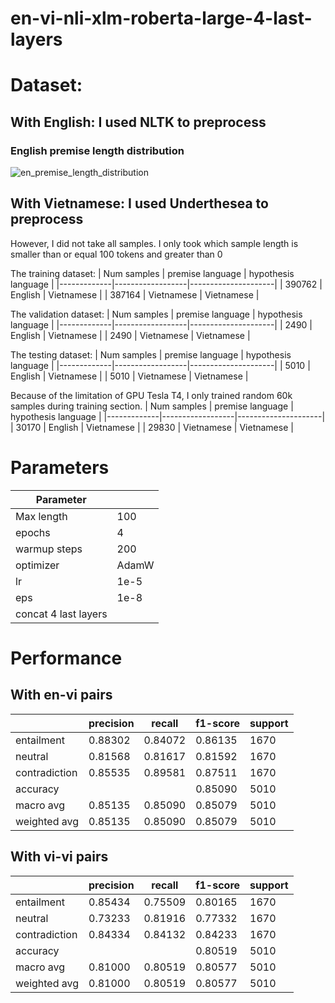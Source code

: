 # en-vi-nli-xlm-roberta-large-4-last-layers

# Dataset:
## With English: I used NLTK to preprocess

### English premise length distribution
![en_premise_length_distribution](https://user-images.githubusercontent.com/101851984/172543158-8978be27-86ad-4990-9e09-fd21371d8cda.png)

## With Vietnamese: I used Underthesea to preprocess

However, I did not take all samples. I only took which sample length is smaller than or equal 100 tokens and greater than 0

The training dataset:
| Num samples | premise language | hypothesis language |
|-------------|------------------|---------------------|
| 390762      | English          | Vietnamese          |
| 387164      | Vietnamese       | Vietnamese          |

The validation dataset:
| Num samples | premise language | hypothesis language |
|-------------|------------------|---------------------|
| 2490        | English          | Vietnamese          |
| 2490        | Vietnamese       | Vietnamese          |

The testing dataset:
| Num samples | premise language | hypothesis language |
|-------------|------------------|---------------------|
| 5010        | English          | Vietnamese          |
| 5010        | Vietnamese       | Vietnamese          |

Because of the limitation of GPU Tesla T4, I only trained random 60k samples during training section.
| Num samples | premise language | hypothesis language |
|-------------|------------------|---------------------|
| 30170       | English          | Vietnamese          |
| 29830       | Vietnamese       | Vietnamese          |

# Parameters

| Parameter               |                        |
|-------------------------|------------------------|
| Max length              | 100                    |
| epochs                  | 4                      |
| warmup steps            | 200                    |
| optimizer               | AdamW                  |
| lr                      | 1e-5                   |
| eps                     | 1e-8                   |
| concat 4 last layers                             |

# Performance
## With en-vi pairs
|              | precision | recall   | f1-score | support |
|--------------|-----------|----------|----------|---------|
| entailment   | 0.88302   | 0.84072  | 0.86135  | 1670    |
| neutral      | 0.81568   | 0.81617  | 0.81592  | 1670    |
| contradiction| 0.85535   | 0.89581  | 0.87511  | 1670    |
| accuracy     |           |          | 0.85090  | 5010    |
| macro avg    | 0.85135   | 0.85090  | 0.85079  | 5010    |
| weighted avg | 0.85135   | 0.85090  | 0.85079  | 5010    |

## With vi-vi pairs
|              | precision | recall   | f1-score | support |
|--------------|-----------|----------|----------|---------|
| entailment   | 0.85434   | 0.75509  | 0.80165  | 1670    |
| neutral      | 0.73233   | 0.81916  | 0.77332  | 1670    |
| contradiction| 0.84334   | 0.84132  | 0.84233  | 1670    |
| accuracy     |           |          | 0.80519  | 5010    |
| macro avg    | 0.81000   | 0.80519  | 0.80577  | 5010    |
| weighted avg | 0.81000   | 0.80519  | 0.80577  | 5010    |
